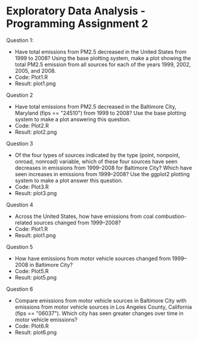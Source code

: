 # Exploratory Data Analysis - Programming Assignment 2
Question 1:  
- Have total emissions from PM2.5 decreased in the United States from 1999 to 2008? Using the base plotting system, make a plot showing the total PM2.5 emission from all sources for each of the years 1999, 2002, 2005, and 2008.
- Code: Plot1.R
- Result: plot1.png

Question 2
- Have total emissions from PM2.5 decreased in the Baltimore City, Maryland (fips == "24510") from 1999 to 2008? Use the base plotting system to make a plot answering this question.
- Code: Plot2.R
- Result: plot2.png

Question 3
- Of the four types of sources indicated by the type (point, nonpoint, onroad, nonroad) variable, which of these four sources have seen decreases in emissions from 1999–2008 for Baltimore City? Which have seen increases in emissions from 1999–2008? Use the ggplot2 plotting system to make a plot answer this question.
- Code: Plot3.R
- Result: plot3.png

Question 4
- Across the United States, how have emissions from coal combustion-related sources changed from 1999–2008?
- Code: Plot1.R
- Result: plot1.png

Question 5
- How have emissions from motor vehicle sources changed from 1999–2008 in Baltimore City?
- Code: Plot5.R
- Result: plot5.png

Question 6
- Compare emissions from motor vehicle sources in Baltimore City with emissions from motor vehicle sources in Los Angeles County, California (fips == "06037"). Which city has seen greater changes over time in motor vehicle emissions?
- Code: Plot6.R
- Result: plot6.png






